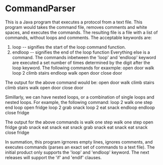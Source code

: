 # CommandParser
This is a Java program that executes a protocol from a text file. This program would takes the command file, removes comments and white spaces, and executes the commands. The resulting file is a file with a list of commands, without loops and comments. 
The acceptable keywords are:
  1. loop -- signifies the start of the loop command function.
  2. endloop -- signifies the end of the loop function
Everything else is a command. The commands inbetween the 'loop' and 'endloop' keyword are executed a set number of times determined by the digit after the loop keyword. 
The following commands for exaxmple:
open door
walk 
loop 2
climb stairs
endloop
walk
open door
close door

The output for the above command would be:
open door
walk 
climb stairs
climb stairs
walk
open door
close door

Simillarly, we can have nested loops, or a combination of single loops and nested loops. 
For example, the following command:
loop 2
walk one step
end loop
open fridge
loop 2
grab snack
loop 2
eat snack
endloop
endloop
close fridge
      
The output for the above commands is
walk one step
walk one step
open fridge
grab snack
eat snack
eat snack
grab snack
eat snack
eat snack
close fridge
  
In summation, this program igrnores empty lines, ignores comments, and executes commands (parses an exact set of commands to a text file). The initial product only supports the 'loop' and 'endloop' keyword. The next releases will support the 'if' and 'endif' clauses. 
